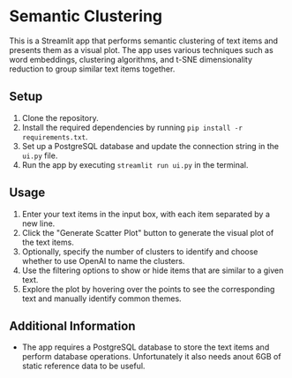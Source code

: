 # Semantic Clustering

This is a Streamlit app that performs semantic clustering of text items and presents them as a visual plot. The app uses various techniques such as word embeddings, clustering algorithms, and t-SNE dimensionality reduction to group similar text items together.

## Setup

1. Clone the repository.
2. Install the required dependencies by running `pip install -r requirements.txt`.
3. Set up a PostgreSQL database and update the connection string in the `ui.py` file.
4. Run the app by executing `streamlit run ui.py` in the terminal.

## Usage

1. Enter your text items in the input box, with each item separated by a new line.
2. Click the "Generate Scatter Plot" button to generate the visual plot of the text items.
3. Optionally, specify the number of clusters to identify and choose whether to use OpenAI to name the clusters.
4. Use the filtering options to show or hide items that are similar to a given text.
5. Explore the plot by hovering over the points to see the corresponding text and manually identify common themes.

## Additional Information

- The app requires a PostgreSQL database to store the text items and perform database operations. Unfortunately it also needs anout 6GB of static reference data to be useful.